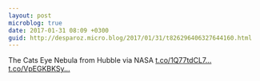 ```yaml
---
layout: post
microblog: true
date: 2017-01-31 08:09 +0300
guid: http://desparoz.micro.blog/2017/01/31/t826296406327644160.html
---
```

The Cats Eye Nebula from Hubble  via NASA [t.co/1Q77tdCL7...](https://t.co/1Q77tdCL70) [t.co/VpEGKBKSy...](https://t.co/VpEGKBKSym)
